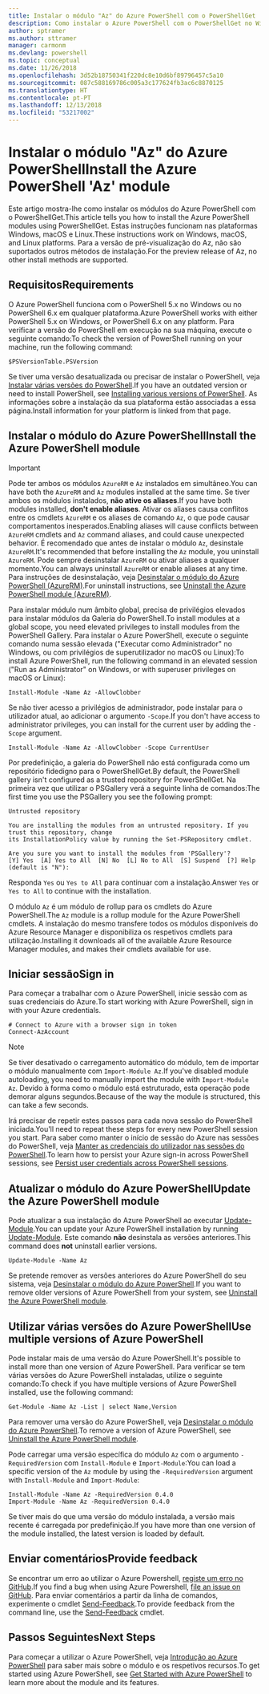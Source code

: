 ```yaml
---
title: Instalar o módulo "Az" do Azure PowerShell com o PowerShellGet
description: Como instalar o Azure PowerShell com o PowerShellGet no Windows, macOS e Linux.
author: sptramer
ms.author: sttramer
manager: carmonm
ms.devlang: powershell
ms.topic: conceptual
ms.date: 11/26/2018
ms.openlocfilehash: 3d52b18750341f220dc8e10d6bf89796457c5a10
ms.sourcegitcommit: 087c588169786c005a3c177624fb3ac6c8870125
ms.translationtype: HT
ms.contentlocale: pt-PT
ms.lasthandoff: 12/13/2018
ms.locfileid: "53217002"
---
```

# <a name="install-the-azure-powershell-az-module"></a><span data-ttu-id="a22cf-103">Instalar o módulo "Az" do Azure PowerShell</span><span class="sxs-lookup"><span data-stu-id="a22cf-103">Install the Azure PowerShell 'Az' module</span></span>

<span data-ttu-id="a22cf-104">Este artigo mostra-lhe como instalar os módulos do Azure PowerShell com o PowerShellGet.</span><span class="sxs-lookup"><span data-stu-id="a22cf-104">This article tells you how to install the Azure PowerShell modules using PowerShellGet.</span></span> <span data-ttu-id="a22cf-105">Estas instruções funcionam nas plataformas Windows, macOS e Linux.</span><span class="sxs-lookup"><span data-stu-id="a22cf-105">These instructions work on Windows, macOS, and Linux platforms.</span></span> <span data-ttu-id="a22cf-106">Para a versão de pré-visualização do Az, não são suportados outros métodos de instalação.</span><span class="sxs-lookup"><span data-stu-id="a22cf-106">For the preview release of Az, no other install methods are supported.</span></span> 

## <a name="requirements"></a><span data-ttu-id="a22cf-107">Requisitos</span><span class="sxs-lookup"><span data-stu-id="a22cf-107">Requirements</span></span>

<span data-ttu-id="a22cf-108">O Azure PowerShell funciona com o PowerShell 5.x no Windows ou no PowerShell 6.x em qualquer plataforma.</span><span class="sxs-lookup"><span data-stu-id="a22cf-108">Azure PowerShell works with either PowerShell 5.x on Windows, or PowerShell 6.x on any platform.</span></span> <span data-ttu-id="a22cf-109">Para verificar a versão do PowerShell em execução na sua máquina, execute o seguinte comando:</span><span class="sxs-lookup"><span data-stu-id="a22cf-109">To check the version of PowerShell running on your machine, run the following command:</span></span>

```powershell-interactive
$PSVersionTable.PSVersion
```

<span data-ttu-id="a22cf-110">Se tiver uma versão desatualizada ou precisar de instalar o PowerShell, veja [Instalar várias versões do PowerShell](https://docs.microsoft.com/en-us/powershell/scripting/setup/installing-powershell?view=powershell-6).</span><span class="sxs-lookup"><span data-stu-id="a22cf-110">If you have an outdated version or need to install PowerShell, see [Installing various versions of PowerShell](https://docs.microsoft.com/en-us/powershell/scripting/setup/installing-powershell?view=powershell-6).</span></span> <span data-ttu-id="a22cf-111">As informações sobre a instalação da sua plataforma estão associadas a essa página.</span><span class="sxs-lookup"><span data-stu-id="a22cf-111">Install information for your platform is linked from that page.</span></span>

## <a name="install-the-azure-powershell-module"></a><span data-ttu-id="a22cf-112">Instalar o módulo do Azure PowerShell</span><span class="sxs-lookup"><span data-stu-id="a22cf-112">Install the Azure PowerShell module</span></span>

> [!IMPORTANT]
>
> <span data-ttu-id="a22cf-113">Pode ter ambos os módulos `AzureRM` e `Az` instalados em simultâneo.</span><span class="sxs-lookup"><span data-stu-id="a22cf-113">You can have both the `AzureRM` and `Az` modules installed at the same time.</span></span> <span data-ttu-id="a22cf-114">Se tiver ambos os módulos instalados, __não ative os aliases__.</span><span class="sxs-lookup"><span data-stu-id="a22cf-114">If you have both modules installed, __don't enable aliases__.</span></span>
> <span data-ttu-id="a22cf-115">Ativar os aliases causa conflitos entre os cmdlets `AzureRM` e os aliases de comando `Az`, o que pode causar comportamentos inesperados.</span><span class="sxs-lookup"><span data-stu-id="a22cf-115">Enabling aliases will cause conflicts between `AzureRM` cmdlets and `Az` command aliases, and could cause unexpected behavior.</span></span>
> <span data-ttu-id="a22cf-116">É recomendado que antes de instalar o módulo `Az`, desinstale `AzureRM`.</span><span class="sxs-lookup"><span data-stu-id="a22cf-116">It's recommended that before installing the `Az` module, you uninstall `AzureRM`.</span></span> <span data-ttu-id="a22cf-117">Pode sempre desinstalar `AzureRM` ou ativar aliases a qualquer momento.</span><span class="sxs-lookup"><span data-stu-id="a22cf-117">You can always uninstall `AzureRM` or enable aliases at any time.</span></span> <span data-ttu-id="a22cf-118">Para instruções de desinstalação, veja [Desinstalar o módulo do Azure PowerShell (AzureRM)](uninstall-azurerm-ps.md).</span><span class="sxs-lookup"><span data-stu-id="a22cf-118">For uninstall instructions, see [Uninstall the Azure PowerShell module (AzureRM)](uninstall-azurerm-ps.md).</span></span> 

<span data-ttu-id="a22cf-119">Para instalar módulo num âmbito global, precisa de privilégios elevados para instalar módulos da Galeria do PowerShell.</span><span class="sxs-lookup"><span data-stu-id="a22cf-119">To install modules at a global scope, you need elevated privileges to install modules from the PowerShell Gallery.</span></span> <span data-ttu-id="a22cf-120">Para instalar o Azure PowerShell, execute o seguinte comando numa sessão elevada ("Executar como Administrador" no Windows, ou com privilégios de superutilizador no macOS ou Linux):</span><span class="sxs-lookup"><span data-stu-id="a22cf-120">To install Azure PowerShell, run the following command in an elevated session ("Run as Administrator" on Windows, or with superuser privileges on macOS or Linux):</span></span>

```powershell-interactive
Install-Module -Name Az -AllowClobber
```

<span data-ttu-id="a22cf-121">Se não tiver acesso a privilégios de administrador, pode instalar para o utilizador atual, ao adicionar o argumento `-Scope`.</span><span class="sxs-lookup"><span data-stu-id="a22cf-121">If you don't have access to administrator privileges, you can install for the current user by adding the `-Scope` argument.</span></span>

```powershell-interactive
Install-Module -Name Az -AllowClobber -Scope CurrentUser
```

<span data-ttu-id="a22cf-122">Por predefinição, a galeria do PowerShell não está configurada como um repositório fidedigno para o PowerShellGet.</span><span class="sxs-lookup"><span data-stu-id="a22cf-122">By default, the PowerShell gallery isn't configured as a trusted repository for PowerShellGet.</span></span> <span data-ttu-id="a22cf-123">Na primeira vez que utilizar o PSGallery verá a seguinte linha de comandos:</span><span class="sxs-lookup"><span data-stu-id="a22cf-123">The first time you use the PSGallery you see the following prompt:</span></span>

```output
Untrusted repository

You are installing the modules from an untrusted repository. If you trust this repository, change
its InstallationPolicy value by running the Set-PSRepository cmdlet.

Are you sure you want to install the modules from 'PSGallery'?
[Y] Yes  [A] Yes to All  [N] No  [L] No to All  [S] Suspend  [?] Help (default is "N"):
```

<span data-ttu-id="a22cf-124">Responda `Yes` ou `Yes to All` para continuar com a instalação.</span><span class="sxs-lookup"><span data-stu-id="a22cf-124">Answer `Yes` or `Yes to All` to continue with the installation.</span></span>

<span data-ttu-id="a22cf-125">O módulo `Az` é um módulo de rollup para os cmdlets do Azure PowerShell.</span><span class="sxs-lookup"><span data-stu-id="a22cf-125">The `Az` module is a rollup module for the Azure PowerShell cmdlets.</span></span> <span data-ttu-id="a22cf-126">A instalação do mesmo transfere todos os módulos disponíveis do Azure Resource Manager e disponibiliza os respetivos cmdlets para utilização.</span><span class="sxs-lookup"><span data-stu-id="a22cf-126">Installing it downloads all of the available Azure Resource Manager modules, and makes their cmdlets available for use.</span></span>

## <a name="sign-in"></a><span data-ttu-id="a22cf-127">Iniciar sessão</span><span class="sxs-lookup"><span data-stu-id="a22cf-127">Sign in</span></span>

<span data-ttu-id="a22cf-128">Para começar a trabalhar com o Azure PowerShell, inicie sessão com as suas credenciais do Azure.</span><span class="sxs-lookup"><span data-stu-id="a22cf-128">To start working with Azure PowerShell, sign in with your Azure credentials.</span></span>

```powershell-interactive
# Connect to Azure with a browser sign in token
Connect-AzAccount
```

> [!NOTE]
>
> <span data-ttu-id="a22cf-129">Se tiver desativado o carregamento automático do módulo, tem de importar o módulo manualmente com `Import-Module Az`.</span><span class="sxs-lookup"><span data-stu-id="a22cf-129">If you've disabled module autoloading, you need to manually import the module with `Import-Module Az`.</span></span> <span data-ttu-id="a22cf-130">Devido à forma como o módulo está estruturado, esta operação pode demorar alguns segundos.</span><span class="sxs-lookup"><span data-stu-id="a22cf-130">Because of the way the module is structured, this can take a few seconds.</span></span>

<span data-ttu-id="a22cf-131">Irá precisar de repetir estes passos para cada nova sessão do PowerShell iniciada.</span><span class="sxs-lookup"><span data-stu-id="a22cf-131">You'll need to repeat these steps for every new PowerShell session you start.</span></span> <span data-ttu-id="a22cf-132">Para saber como manter o início de sessão do Azure nas sessões do PowerShell, veja [Manter as credenciais do utilizador nas sessões do PowerShell](context-persistence.md).</span><span class="sxs-lookup"><span data-stu-id="a22cf-132">To learn how to persist your Azure sign-in across PowerShell sessions, see [Persist user credentials across PowerShell sessions](context-persistence.md).</span></span>

## <a name="update-the-azure-powershell-module"></a><span data-ttu-id="a22cf-133">Atualizar o módulo do Azure PowerShell</span><span class="sxs-lookup"><span data-stu-id="a22cf-133">Update the Azure PowerShell module</span></span>

<span data-ttu-id="a22cf-134">Pode atualizar a sua instalação do Azure PowerShell ao executar [Update-Module](/powershell/module/powershellget/update-module).</span><span class="sxs-lookup"><span data-stu-id="a22cf-134">You can update your Azure PowerShell installation by running [Update-Module](/powershell/module/powershellget/update-module).</span></span> <span data-ttu-id="a22cf-135">Este comando __não__ desinstala as versões anteriores.</span><span class="sxs-lookup"><span data-stu-id="a22cf-135">This command does __not__ uninstall earlier versions.</span></span>

```powershell-interactive
Update-Module -Name Az
```

<span data-ttu-id="a22cf-136">Se pretende remover as versões anteriores do Azure PowerShell do seu sistema, veja [Desinstalar o módulo do Azure PowerShell](uninstall-azurerm-ps.md).</span><span class="sxs-lookup"><span data-stu-id="a22cf-136">If you want to remove older versions of Azure PowerShell from your system, see [Uninstall the Azure PowerShell module](uninstall-azurerm-ps.md).</span></span>

## <a name="use-multiple-versions-of-azure-powershell"></a><span data-ttu-id="a22cf-137">Utilizar várias versões do Azure PowerShell</span><span class="sxs-lookup"><span data-stu-id="a22cf-137">Use multiple versions of Azure PowerShell</span></span>

<span data-ttu-id="a22cf-138">Pode instalar mais de uma versão do Azure PowerShell.</span><span class="sxs-lookup"><span data-stu-id="a22cf-138">It's possible to install more than one version of Azure PowerShell.</span></span> <span data-ttu-id="a22cf-139">Para verificar se tem várias versões do Azure PowerShell instaladas, utilize o seguinte comando:</span><span class="sxs-lookup"><span data-stu-id="a22cf-139">To check if you have multiple versions of Azure PowerShell installed, use the following command:</span></span>

```powershell-interactive
Get-Module -Name Az -List | select Name,Version
```

<span data-ttu-id="a22cf-140">Para remover uma versão do Azure PowerShell, veja [Desinstalar o módulo do Azure PowerShell](uninstall-azurerm-ps.md).</span><span class="sxs-lookup"><span data-stu-id="a22cf-140">To remove a version of Azure PowerShell, see [Uninstall the Azure PowerShell module](uninstall-azurerm-ps.md).</span></span>

<span data-ttu-id="a22cf-141">Pode carregar uma versão específica do módulo `Az` com o argumento `-RequiredVersion` com `Install-Module` e `Import-Module`:</span><span class="sxs-lookup"><span data-stu-id="a22cf-141">You can load a specific version of the `Az` module by using the `-RequiredVersion` argument with `Install-Module` and `Import-Module`:</span></span>

```powershell-interactive
Install-Module -Name Az -RequiredVersion 0.4.0
Import-Module -Name Az -RequiredVersion 0.4.0
```

<span data-ttu-id="a22cf-142">Se tiver mais do que uma versão do módulo instalada, a versão mais recente é carregada por predefinição.</span><span class="sxs-lookup"><span data-stu-id="a22cf-142">If you have more than one version of the module installed, the latest version is loaded by default.</span></span>

## <a name="provide-feedback"></a><span data-ttu-id="a22cf-143">Enviar comentários</span><span class="sxs-lookup"><span data-stu-id="a22cf-143">Provide feedback</span></span>

<span data-ttu-id="a22cf-144">Se encontrar um erro ao utilizar o Azure Powershell, [registe um erro no GitHub](https://github.com/Azure/azure-powershell/issues).</span><span class="sxs-lookup"><span data-stu-id="a22cf-144">If you find a bug when using Azure Powershell, [file an issue on GitHub](https://github.com/Azure/azure-powershell/issues).</span></span>
<span data-ttu-id="a22cf-145">Para enviar comentários a partir da linha de comandos, experimente o cmdlet [Send-Feedback](/powershell/module/az.profile/send-feedback).</span><span class="sxs-lookup"><span data-stu-id="a22cf-145">To provide feedback from the command line, use the [Send-Feedback](/powershell/module/az.profile/send-feedback) cmdlet.</span></span>

## <a name="next-steps"></a><span data-ttu-id="a22cf-146">Passos Seguintes</span><span class="sxs-lookup"><span data-stu-id="a22cf-146">Next Steps</span></span>

<span data-ttu-id="a22cf-147">Para começar a utilizar o Azure PowerShell, veja [Introdução ao Azure PowerShell](get-started-azureps.md) para saber mais sobre o módulo e os respetivos recursos.</span><span class="sxs-lookup"><span data-stu-id="a22cf-147">To get started using Azure PowerShell, see [Get Started with Azure PowerShell](get-started-azureps.md) to learn more about the module and its features.</span></span>
